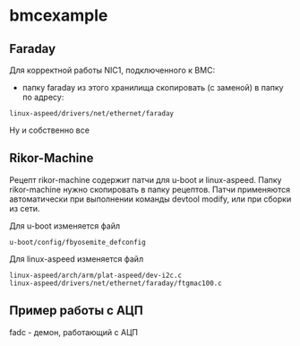 # bmcexample

## Faraday

Для корректной работы NIC1, подключенного к BMC:
- папку faraday из этого хранилища скопировать (с заменой) в папку по адресу:
```
linux-aspeed/drivers/net/ethernet/faraday
```

Ну и собственно все

## Rikor-Machine

Рецепт rikor-machine содержит патчи для u-boot и linux-aspeed. Папку rikor-machine нужно скопировать в папку рецептов. Патчи применяются автоматически при выполнении команды devtool modify, или при сборки из сети.

Для u-boot изменяется файл
```
u-boot/config/fbyosemite_defconfig
```

Для linux-aspeed изменяется файл
```
linux-aspeed/arch/arm/plat-aspeed/dev-i2c.c
linux-aspeed/drivers/net/ethernet/faraday/ftgmac100.c
```

## Пример работы с АЦП

fadc - демон, работающий с АЦП



